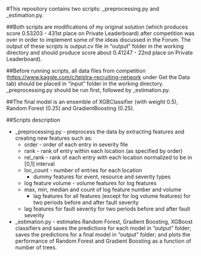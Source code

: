 #This repository contains two scripts: _preprocessing.py and _estimation.py. 

##Both scripts are modifications of my original solution (which produces score 0.53203 - 431st place on Private Leaderboard) after competition was over in order to implement some of the ideas discussed in the Forum. The output of these scripts is output.cv file in “output” folder in the working directory and should produce score about 0.41247 - 22nd place on Private Leaderboard). 

##Before running scripts, all data files from competition (https://www.kaggle.com/c/telstra-recruiting-network under Get the Data tab) should be placed in “input” folder in the working directory. _preprocessing.py should be run first, followed by _estimation.py.

##The final model is an ensemble of XGBClassifier (with weight 0.5), Random Forest (0.25) and GradientBoosting (0.25).

##Scripts description
* _preprocessing.py - preprocess the data by extracting features and creating new features such as: 
	* order - order of each entry in severity file 
	* rank  - rank of entry within each location (as specified by order) 
	* rel_rank - rank of each entry with each location normalized to be in [0,1] interval
	* loc_count - number of entries for each location
        * dummy features for event, resource and severity types 
	* log feature volume - volume features for log features
	* max, min, median and count of log feature number and volume
        * lag features for all features (except for log volume features) for two periods before and after fault severity
	* lag features for fault severity for two periods before and after fault severity 
* _estimation.py - estimates Random Forest, Gradient Boosting, XGBoost classifiers and saves the predictions for each model in “output” folder; saves the predictions for a final model in “output” folder; and plots the performance of Random Forest and Gradient Boosting as a function of number of trees.    

    
